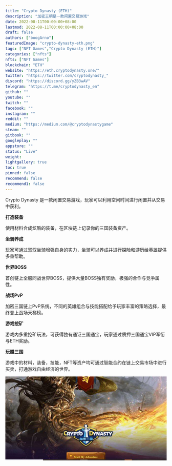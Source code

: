 ```yaml
---
title: "Crypto Dynasty (ETH)"
description: "加密王朝是一款闲置交易游戏"
date: 2022-08-11T00:00:00+08:00
lastmod: 2022-08-11T00:00:00+08:00
draft: false
authors: ["boogArno"]
featuredImage: "crypto-dynasty-eth.png"
tags: ["NFT Games","Crypto Dynasty (ETH)"]
categories: ["nfts"]
nfts: ["NFT Games"]
blockchain: "ETH"
website: "https://eth.cryptodynasty.one/"
twitter: "https://twitter.com/cryptodynasty_"
discord: "https://discord.gg/yZB3wAV"
telegram: "https://t.me/cryptodynasty_en"
github: ""
youtube: ""
twitch: ""
facebook: ""
instagram: ""
reddit: ""
medium: "https://medium.com/@cryptodynastygame"
steam: ""
gitbook: ""
googleplay: ""
appstore: ""
status: "Live"
weight: 
lightgallery: true
toc: true
pinned: false
recommend: false
recommend1: false
---
```

Crypto Dynasty 是一款闲置交易游戏，玩家可以利用空闲时间进行闲置并从交易中获利。

**打造装备**

使用材料合成炫酷的装备，在区块链上记录你的三国装备资产。

**坐骑养成**

玩家可通过驾驭坐骑增强自身的实力，坐骑可以养成并进行探险和游历给英雄提供多重帮助。

**世界BOSS**

首创链上全服同战世界BOSS，提供大量BOSS独有奖励，极强的合作与竞争属性。

**战场PvP**

加密三国链上PvP系统，不同的英雄组合与技能搭配给予玩家丰富的策略选择，最终登上战场天梯榜。

**游戏挖矿**

游戏内多重挖矿玩法，可获得独有通证三国通宝，玩家通过质押三国通宝VIP军衔与ETH奖励。

**玩赚三国**

游戏中的材料，装备，技能，NFT等资产均可通过智能合约在链上交易市场中进行买卖，打通游戏自由经济的世界。

![0_VIjCWqn6ls4xZQ74](0_VIjCWqn6ls4xZQ74.jpg)
